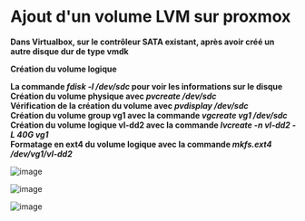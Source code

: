 # Ajout d'un volume LVM sur proxmox  

**Dans Virtualbox, sur le contrôleur SATA existant, après avoir créé un autre disque dur de type vmdk** 

**Création du volume logique**   

**La commande _fdisk -l /dev/sdc_ pour voir les informations sur le disque**  
**Création du volume physique avec _pvcreate /dev/sdc_**  
**Vérification de la création du volume avec _pvdisplay /dev/sdc_**  
**Création du volume group vg1 avec la commande _vgcreate vg1 /dev/sdc_**  
**Création du volume logique vl-dd2 avec la commande _lvcreate -n vl-dd2 -L 40G vg1_**   
**Formatage en ext4 du volume logique avec la commande _mkfs.ext4 /dev/vg1/vl-dd2_** 

![image](https://github.com/techerbeatrice/ajout_volume_LVM_proxmox/assets/138071140/4122081a-2d8b-4cfa-94fb-55ba8bf97f66)

![image](https://github.com/techerbeatrice/ajout_volume_LVM_proxmox/assets/138071140/b6f78dfb-59e3-48d4-aed6-ed18df036470)

![image](https://github.com/techerbeatrice/ajout_volume_LVM_proxmox/assets/138071140/23c0ea73-3084-468e-aca7-1c0586551e97)





